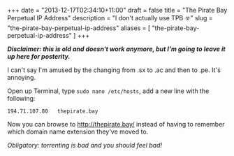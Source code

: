 +++
date = "2013-12-17T02:34:10+11:00"
draft = false
title = "The Pirate Bay Perpetual IP Address"
description = "I don't actually use TPB ☣️"
slug = "the-pirate-bay-perpetual-ip-address"
aliases = [
	"the-pirate-bay-perpetual-ip-address"
]
+++

**_Disclaimer: this is old and doesn't work anymore, but I'm going to leave it up here for posterity._**

I can't say I'm amused by the changing from .sx to .ac and then to .pe. It's annoying.  

Open up Terminal, type <code>sudo nano /etc/hosts</code>, add a new line with the following:  

	194.71.107.80	thepirate.bay  
    
Now you can browse to http://thepirate.bay/ instead of having to remember which domain name extension they've moved to.  

*Obligatory: torrenting is bad and you should feel bad!*
